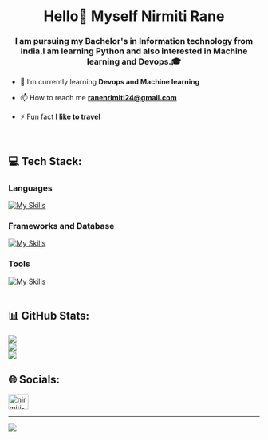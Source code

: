 
<h1 align="center">Hello👋 Myself Nirmiti Rane</h1>
<h3 align="center">I am pursuing my Bachelor's in Information technology from India.I am learning Python and also interested in Machine learning and Devops.🎓 </h3>

- 🌱 I’m currently learning **Devops and Machine learning**

- 📫 How to reach me **ranenrimiti24@gmail.com**

- ⚡ Fun fact **I like to travel**
<br>

## 💻 Tech Stack:
### <b>Languages</b>
[![My Skills](https://skillicons.dev/icons?i=js,html,css,c,cpp,cs,py,php,ts)](https://skillicons.dev)
### <b>Frameworks and Database</b>
[![My Skills](https://skillicons.dev/icons?i=flask,django,express,bootstrap,react,nodejs,tensorflow,pytorch,mongodb,mysql)](https://skillicons.dev)
### <b>Tools</b>
[![My Skills](https://skillicons.dev/icons?i=git,figma,docker,ae,visualstudio,gcp)](https://skillicons.dev)
<br><br>


## 📊 GitHub Stats:
![](https://github-readme-stats.vercel.app/api?username=nirmitirane24&theme=default&hide_border=false&include_all_commits=true&count_private=true)<br/>
![](https://github-readme-streak-stats.herokuapp.com/?user=nirmitirane24&theme=default&hide_border=false)<br/>
![](https://github-readme-stats.vercel.app/api/top-langs/?username=nirmitirane24&theme=default&hide_border=false&include_all_commits=true&count_private=true&layout=compact)

## 🌐 Socials:
<a href="https://linkedin.com/in/nirmiti-rane-551613238" target="blank"><img align="center" src="https://raw.githubusercontent.com/rahuldkjain/github-profile-readme-generator/master/src/images/icons/Social/linked-in-alt.svg" alt="nirmiti-rane-551613238" height="30" width="40" /></a>

---
[![](https://visitcount.itsvg.in/api?id=nirmitirane24&icon=0&color=0)](https://visitcount.itsvg.in)

<!-- Proudly created with GPRM ( https://gprm.itsvg.in ) -->
